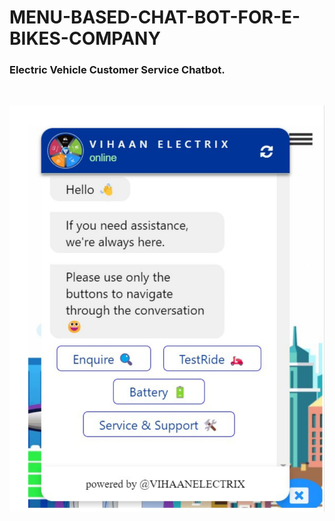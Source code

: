 # MENU-BASED-CHAT-BOT-FOR-E-BIKES-COMPANY
<h3>Electric Vehicle Customer Service Chatbot.</h3>
<br>


![chatbot_box](box.jpg)


